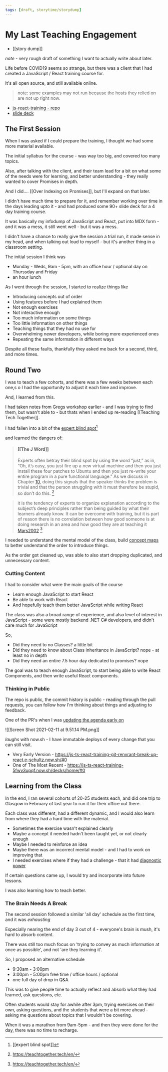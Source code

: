 ```yaml
---
tags: [draft, storytime/storydump]
---
```


# My Last Teaching Engagement

- [[story dump]]

*note* - very rough draft of something I want to actually write about later.

Life before COVID19 seems so strange, but there was a client that I had created a JavaScript / React training course for. 

It's all open source, and still available online. 

> note: some examples may not run because the hosts they relied on are not up right now.

- [js-react-training - repo](https://github.com/e-schultz/ts-js-react-training/)
- [slide deck](https://rio-react-training.now.sh/decks/home/#0)


## The First Session

When I was asked if I could prepare the training, I thought we had some more material available. 

The initial syllabus for the course - was way too big, and covered too many topics. 

Also, after talking with the client, and their team lead for a bit on what some of the needs were for learning, and better understanding - they really wanted to cover Promises in depth.

And I did.... [[Over Indexing on Promises]], but I'll expand on that later. 

I didn't have much time to prepare for it, and remember working over time in the days leading upto it - and had produced some 90+ slide deck for a 4 day training course.

It was basically my infodump of JavaScript and React, put into MDX form - and it was a mess, it still went well - but it was a mess.

I didn't have a chance to really give the session a trial run, it made sense in my head, and when talking out loud to myself - but it's another thing in a classroom setting. 

The initial session I think was

- Monday - Weds, 9am - 5pm, with an office hour / optional day on Thurssday and Friday
- an hour lunch

As I went through the session, I started to realize things like

- Introducing concepts out of order
- Using features before I had explained them
- Not enough exercises 
- Not interactive enough
- Too much information on some things
- Too little information on other things
- Teaching things that they had no use for 
- Overwhelming newer developers, while boring more experienced ones
- Repeating the same information in different ways 

Despite all these faults, thankfully they asked me back for a second, third, and more times.

## Round Two

I was to teach a few cohorts, and there was a few weeks between each one,s o I had the opportunity to adjust it each time and improve. 

And, I learned from this.

I had taken notes from Gregs workshop earlier - and I was trying to find them, but wasn't able to - but thats when I ended up re-reading [[Teaching Tech Together]].

I had fallen into a bit of the [expert blind spot](https://teachtogether.tech/en/index.html#g:expert-blind-spot)[^ebs]
[^ebs]: [[expert blind spot]]

and learned the dangers of: 

> #### [[The J Word]]
>
>Experts often betray their blind spot by using the word “just,” as in, “Oh, it’s easy, you just fire up a new virtual machine and then you just install these four patches to Ubuntu and then you just re-write your entire program in a pure functional language.” As we discuss in Chapter [10](https://teachtogether.tech/en/index.html#s:motivation), doing this signals that the speaker thinks the problem is trivial and that the person struggling with it must therefore be stupid, so don’t do this. [^tt]

> it is the tendency of experts to organize explanation according to the subject’s deep principles rather than being guided by what their learners already know. It can be overcome with training, but it is part of reason there is no correlation between how good someone is at doing research in an area and how good they are at teaching it [Mars2002](https://teachtogether.tech/en/index.html#ref-Mars2002) [^tt]

I needed to understand the mental model of the class, build [concept maps](https://teachtogether.tech/en/index.html#s:memory-concept-maps) to better understand the order to introduce things.

As the order got cleaned up, was able to also start dropping duplicated, and unnecessary content.

### Cutting Content

I had to consider what were the main goals of the course

- Learn enough JavaScript to start React
- Be able to work with React
- And hopefully teach them better JavaScript while writing React

The class was also a broad range of experience, and also level of interest in JavaScript - some were mostly backend .NET C# developers, and didn't care much for JavaScript

So, 

- Did they need to no Classes? a little bit
- Did they need to know about Class inheritance in JavaScript? nope - at least no in depth
- Did they need an entire 7.5 hour day dedicated to promises? nope

The goal was to teach enough JavaScript, to start being able to write React Components, and then write useful React components.

### Thinking in Public

The repo is public, the commit history is public - reading through the pull requests, you can follow how I'm thinking about things and adjusting to feedback.

One of the PR's when I was [updating the agenda early on](https://github.com/e-schultz/ts-js-react-training/pull/7/files)

![[Screen Shot 2021-02-11 at 9.51.14 PM.png]]

*laughs* with now.sh - I have immutable deploys of every change that you can still visit.

- Very Early Version - https://js-ts-react-training-git-renvrant-break-up-react.e-schultz.now.sh/#0
- One of The Most Recent - https://js-ts-react-training-5fwv3upqf.now.sh/decks/home/#0

## Learning from the Class

In the end, I ran several cohorts of 20-25 students each, and did one trip to Glasgow in February of last year to run it for their office out there. 

Each class was different, had a different dynamic, and I would also learn from where they had a hard time with the material. 

- Sometimes the exercise wasn't explained clearly
- Maybe a concept it needed hadn't been taught yet, or not clearly enough
- Maybe I needed to reinforce an idea 
- Maybe there was an incorrect mental model - and I had to work on improving that 
- I needed exercises where if they had a challenge - that it had [diagnostic power](https://teachtogether.tech/en/index.html#g:diagnostic-power)

If certain questions came up, I would try and incorporate into future lessons.

I was also learning how to teach better.

### The Brain Needs A Break

The second session followed a similar 'all day' schedule as the first time, and it was *exhausting*

Especially nearing the end of day 3 out of 4 - everyone's brain is mush, it's hard to absorb content.  

There was still too much focus on 'trying to convey as much information at once as possible', and not 'are they learning it'.

So, I proposed an alternative schedule 

- 9:30am - 3:00pm 
- 3:00pm - 5:00pm free time / office hours / optional
- one full day of drop in Q&A

This was to give people time to actually reflect and absorb what they had learned, ask questions, etc. 

Often students would stay for awhile after 3pm, trying exercises on their own, asking questions, and the students that were a bit more ahead - asking me questions about topics that I wouldn't be covering.

When it was a marathon from 9am-5pm - and then they were done for the day, there was no time to recharge. 

[^tt]: https://teachtogether.tech/en/
